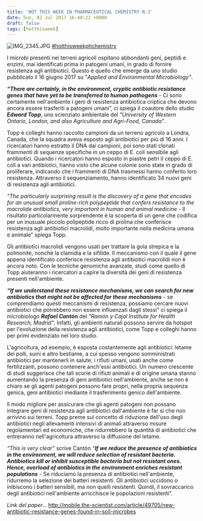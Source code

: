 ```yaml
---
title: 'HOT THIS WEEK IN PHARMACEUTICAL CHEMISTRY N.3'
date: Sun, 02 Jul 2017 16:40:22 +0000
draft: false
tags: [hotthisweek]
---
```


![IMG_2345.JPG](https://silviavernotico.files.wordpress.com/2017/07/img_2345.jpg) [#hotthisweekphchemistry](https://www.facebook.com/hashtag/hotthisweekphchemistry?source=feed_text&story_id=1364315293622760)

I microbi presenti nei terreni agricoli ospitano abbondanti geni, peptidi e enzimi, mai identificati prima in patogeni umani, in grado di fornire resistenza agli antibiotici. Questo è quello che emerge da uno studio pubblicato il 16 giugno 2017 su "_Applied and Environmental Microbiology"_.

**_“There are certainly, in the environment, cryptic antibiotic resistance genes that have yet to be transferred to human pathogens_** \- Ci sono certamente nell'ambiente i geni di resistenza antibiotica criptica che devono ancora essere trasferiti a patogeni umani”, ci spiega il coautore dello studio **_Edward Topp_**, uno scienziato ambientale del _"University of Western Ontario, London, and also Agriculture and Agri-Food, Canada"_.

Topp e colleghi hanno raccolto campioni da un terreno agricolo a Londra, Canada, che la squadra aveva esposto agli antibiotici per più di 16 anni. I ricercatori hanno estratto il DNA dai campioni, poi sono stati clonati frammenti di sequenze specifiche in un ceppo di E. coli sensibile agli antibiotici. Quando i ricercatori hanno esposto in piastre petri il ceppo di E. coli a vari antibiotici, hanno visto che alcune colonie sono state in grado di proliferare, indicando che i frammenti di DNA trasmessi hanno conferito loro resistenza. Attraverso il sequenziamento, hanno identificato 34 nuovi geni di resistenza agli antibiotici.

_“The particularly surprising result is the discovery of a gene that encodes for an unusual small proline-rich polypeptide that confers resistance to the macrolide antibiotics, very important in human and animal medicine_ \- Il risultato particolarmente sorprendente è la scoperta di un gene che codifica per un inusuale piccolo polipeptide ricco di prolina che conferisce resistenza agli antibiotici macrolidi, molto importante nella medicina umana e animale” spiega Topp.

Gli antibiotici macrolidi vengono usati per trattare la gola strepica e la polmonite, nonché la clamidia e la sifilide. Il meccanismo con il quale il gene appena identificato conferisce resistenza agli antibiotici macrolidi non è ancora noto. Con le tecniche genomiche avanzate, studi come quello di Topp aiuteranno i ricercatori a capire la diversità dei geni di resistenza presenti nell'ambiente.

**_“If we understand these resistance mechanisms, we can search for new antibiotics that might not be affected for these mechanisms_** \- se comprendiamo questi meccanismi di resistenza, possiamo cercare nuovi antibiotici che potrebbero non essere influenzati dagli stessi” ci spiega il microbiologo **_Rafael Cantón_** del _"Ramón y Cajal Institute for Health Research, Madrid"_. Infatti, gli ambienti naturali possono servire da hotspot per l'evoluzione della resistenza agli antibiotici, come Topp e colleghi hanno per primi evidenziato nel loro studio.

L'agricoltura, ad esempio, è esposta costantemente agli antibiotici: letame dei polli, suini e altro bestiame, a cui spesso vengono somministrati antibiotici per mantenerli in salute; i rifiuti umani, usati anche come fertilizzanti, possono contenere anch'essi antibiotici. Un numero crescente di studi suggerisce che tali scorie di rifiuti animali e di origine umana stanno aumentando la presenza di geni antibiotici nell'ambiente, anche se non è chiaro se gli agenti patogeni possono fare propri, nella propria sequenza genica, geni antibiotici mediante il trasferimento genico dell'ambiente.

Il modo migliore per assicurare che gli agenti patogeni non possano integrare geni di resistenza agli antibiotici dall'ambiente è far si che non arrivino sui terreni. Topp preme sul concetto di riduzione dell'uso degli antibiotici negli allevamenti intensivi di animali attraverso misure regolamentari ed economiche, che ridurrebbero la quantità di antibiotici che entreranno nell'agricoltura attraverso la diffusione del letame.

_“This is very clear”_ scrive Cantón _“**If we reduce the presence of antibiotics in the environment, we will reduce selection of resistant bacteria. Antibiotics kill or inhibit susceptible bacteria but not resistant ones. Hence, overload of antibiotics in the environment enriches resistant populations**_ \- Se riduciamo la presenza di antibiotici nell'ambiente, ridurremo la selezione dei batteri resistenti. Gli antibiotici uccidono o inibiscono i batteri sensibili, ma non quelli resistenti. Quindi, il sovraccarico degli antibiotici nell'ambiente arricchisce le popolazioni resistenti”.

_Link del paper..._ http://mobile.the-scientist.com/article/49705/new-antibiotic-resistance-genes-found-in-soil-microbes